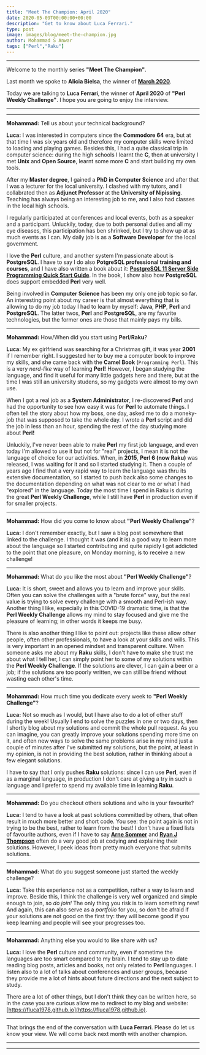 ```yaml
---
title: "Meet The Champion: April 2020"
date: 2020-05-09T00:00:00+00:00
description: "Get to know about Luca Ferrari."
type: post
image: images/blog/meet-the-champion.jpg
author: Mohammad S Anwar
tags: ["Perl","Raku"]
---
```

---

Welcome to the monthly series **"Meet The Champion"**.

Last month we spoke to **Alicia Bielsa**, the winner of **[March 2020](/blog/meet-the-champion-2020-03)**.

Today we are talking to **Luca Ferrari**, the winner of **April 2020** of **"Perl Weekly Challenge"**. I hope you are going to enjoy the interview.

---
---

**Mohammad:** Tell us about your technical background?

**Luca:** I was interested in computers since the **Commodore 64** era, but at that time I was six years old and therefore my computer skills were limited to loading and playing games. Besides this, I had a quite classical trip in computer science: during the high schools I learnt the **C**, then at university I met **Unix** and **Open Source**, learnt some more **C** and start building my own tools.

After my **Master degree**, I gained a **PhD in Computer Science** and after that I was a lecturer for the local university. I clashed with my tutors, and I collabrated then as **Adjunct Professor** at the **University of Nipissing**. Teaching has always being an interesting job to me, and I also had classes in the local high schools.

I regularly participated at conferences and local events, both as a speaker and a participant. Unluckily, today, due to both personal duties and all my eye diseases, this participation has ben shrinked, but I try to show up at as much events as I can. My daily job is as a **Software Developer** for the local government.

I love the **Perl** culture, and another system I'm passionate about is **PostgreSQL**. I have to say I do also **PotgreSQL professional training and courses**, and I have also written a book about it: **[PostgreSQL 11 Server Side Programming Quick Start Guide](https://www.packtpub.com/big-data-and-business-intelligence/postgresql-11-server-side-programming-quick-start-guide)**. In the book, I show also how **PostgreSQL** does support embedded **Perl** very well.

Being involved in **Computer Science** has been my only one job topic so far.  An interesting point about my career is that almost everything that is allowing to do my job today I had to learn by myself: **Java**, **PHP**, **Perl** and **PostgreSQL**. The latter twos, **Perl** and **PostgreSQL**, are my favurite technologies, but the former ones are those that mainly pays my bills.

---

**Mohammad:** How/When did you start using **Perl**/**Raku**?

**Luca:** My ex girlfriend was searching for a Christmas gift, it was year **2001** if I remember right. I suggested her to buy me a computer book to improve my skills, and she came back with the **Camel Book** (`Programming Perl`). This is a very *nerd-like* way of learning **Perl!** However, I began studying the language, and find it useful for many little gadgets here and there, but at the time I was still an university studens, so my gadgets were almost to my own use.

When I got a real job as a **System Administrator**, I re-discovered **Perl** and had the opportunity to see how easy it was for **Perl** to automate things. I often tell the story about how my boss, one day, asked me to do a moneky-job that was supposed to take the whole day. I wrote a **Perl** script and did the job in less than an hour, spending the rest of the day studying more about **Perl!**

Unluckily, I've never been able to make **Perl** my first job language, and even today I'm allowed to use it but not for "real" projects, I mean it is not the language of choice for our activities. When, in **2015**, **Perl 6 (now Raku)** was released, I was waiting for it and so I started studying it. Then a couple of years ago I find that a very rapid way to learn the language was thru its extensive documentation, so I started to push back also some changes to the documentation depending on what was not clear to me or what I had "explored" in the language. Today the most time I spend in Raku is during the great **Perl Weekly Challenge**, while I still have **Perl** in production even if for smaller projects.

---

**Mohammad:** How did you come to know about **"Perl Weekly Challenge"**?

**Luca:** I don't remember exactly, but I saw a blog post somewhere that linked to the challenge. I thought it was (and it is) a good way to learn more about the language so I started contributing and quite rapidly I got addicted to the point that one pleasure, on Monday morning, is to receive a new challenge!

---

**Mohammad:** What do you like the most about **"Perl Weekly Challenge"**?

**Luca:** It is short, sweet and allows you to learn and improve your skills. Often you can solve the challenges with a "brute force" way, but the real value is trying to solve every challenge with a smooth and Perl-ish way. Another thing I like, especially in this COVID-19 dramatic time, is that the **Perl Weekly Challenge** allows my mind to stay focused and give me the pleasure of learning; in other words it keeps me busy.

There is also another thing I like to point out: projects like these allow other people, often other professionals, to have a look at your skills and wills. This is very important in an opened mindset and transparent culture. When someone asks me about my **Raku** skills, I don't have to make she trust me about what I tell her, I can simply point her to some of my solutions within the **Perl Weekly Challenge**. If the solutions are clever, I can gain a beer or a job; if the solutions are too poorly written, we can still be friend without wasting each other's time.

---

**Mohammad:** How much time you dedicate every week to **"Perl Weekly Challenge"**?

**Luca:** Not so much as I would, but I have also to do a lot of other stuff during the week! Usually I end to solve the puzzles in one or two days, then I shortly blog about my solutions and commit the whole pull request. As you can imagine, you can greatly improve your solutions spending more time on it, and often new ways to solve the same problems arise in my mind just a couple of minutes after I've submitted my solutions, but the point, at least in my opinion, is not in providing the best solution, rather in thinking about a few elegant solutions.

I have to say that I only pushes **Raku** solutions: since I can use **Perl**, even if as a marginal language, in production I don't care at giving a try in such a language and I prefer to spend my available time in learning **Raku**.

---

**Mohammad:** Do you checkout others solutions and who is your favourite?

**Luca:** I tend to have a look at past solutions committed by others, that often result in much more better and short code. You see: the point again is not in trying to be the best, rather to learn from the best! I don't have a fixed lists of favourite authors, even if I have to say **[Arne Sommer](https://raku-musings.com/)** and **[Ryan J Thompson](https://ry.ca/)** often do a very good job at codying and explaining their solutions. However, I peek ideas from pretty much everyone that submits solutions.

---

**Mohammad:** What do you suggest someone just started the weekly challenge?

**Luca:** Take this experience not as a competition, rather a way to learn and improve. Beside this, I think the challenge is very well organized and simple enough to join, so *do join!* The only thing you risk is to learn something new! And again, this can also serve as a *portfolio* for you, so don't be afraid if your solutions are not good on the first try: they will become good if you keep learning and people will see your progresses too.

---

**Mohammad:** Anything else you would to like share with us?

**Luca:** I love the **Perl** culture and community, even if sometime the languages are too smart compared to my brain. I tend to stay up to date reading blog posts, articles and books, not only related to **Perl** languages. I listen also to a lot of talks about conferences and user groups, because they provide me a lot of hints about future directions and the next subject to study.

There are a lot of other things, but I don't think they can be written here, so in the case you are curious allow me to redirect to my blog and website: [https://fluca1978.github.io](https://fluca1978.github.io).

---

That brings the end of the conversation with **Luca Ferrari**. Please do let us know your view. We will come back next month with another champion.

---
---
